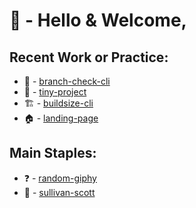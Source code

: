 # 👋 - Hello & Welcome,

## Recent Work or Practice:

- 🌿 - [branch-check-cli](https://github.com/ssulivan11/branch-check-cli)
- 🐁 - [tiny-project](https://github.com/ssulivan11/tiny-project)
- 🏗️ - [buildsize-cli](https://github.com/ssulivan11/buildsize-cli)
- 🏠 - [landing-page](https://github.com/ssulivan11/landing-page)

## Main Staples:

- ❓ - [random-giphy](https://github.com/ssulivan11/random-giphy)
- 👨 - [sullivan-scott](https://github.com/ssulivan11/sullivan-scott)

